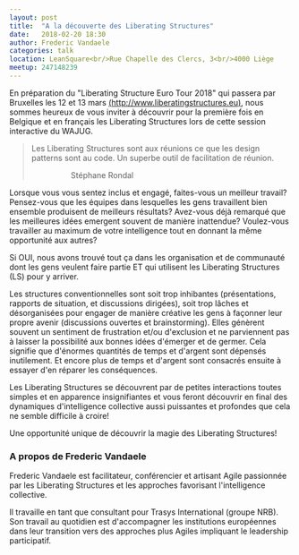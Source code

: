 ```yaml
---
layout: post
title:  "A la découverte des Liberating Structures"
date:   2018-02-20 18:30
author: Frederic Vandaele
categories: talk
location: LeanSquare<br/>Rue Chapelle des Clercs, 3<br/>4000 Liège
meetup: 247148239
---
```


En préparation du "Liberating Structure Euro Tour 2018" qui passera par Bruxelles les 12 et 13 mars [(http://www.liberatingstructures.eu)](http://www.liberatingstructures.eu), nous sommes heureux de vous inviter à découvrir pour la première fois en Belgique et en français les Liberating Structures lors de cette session interactive du WAJUG. 

> Les Liberating Structures sont aux réunions ce que les design patterns sont au code.
> Un superbe outil de facilitation de réunion.
> <div style='padding-left: 70px'>Stéphane Rondal</div>

Lorsque vous vous sentez inclus et engagé, faites-vous un meilleur travail? Pensez-vous que les équipes dans lesquelles les gens travaillent bien ensemble produisent de meilleurs résultats? Avez-vous déjà remarqué que les meilleures idées emergent souvent de manière inattendue? Voulez-vous travailler au maximum de votre intelligence tout en donnant la même opportunité aux autres?

Si OUI, nous avons trouvé tout ça dans les organisation et de communauté dont les gens veulent faire partie ET qui utilisent les Liberating Structures (LS) pour y arriver.

Les structures conventionnelles sont soit trop inhibantes (présentations, rapports de situation, et discussions dirigées), soit trop lâches et désorganisées pour engager de manière créative les gens à façonner leur propre avenir (discussions ouvertes et brainstorming). Elles génèrent souvent un sentiment de frustration et/ou d'exclusion et ne parviennent pas à laisser la possibilité aux bonnes idées d'émerger et de germer. Cela signifie que d'énormes quantités de temps et d'argent sont dépensés inutilement. Et encore plus de temps et d'argent sont consacrés ensuite à essayer d'en réparer les conséquences. 

Les Liberating Structures se découvrent par de petites interactions toutes simples et en apparence insignifiantes et vous feront découvrir en final des dynamiques d'intelligence collective aussi puissantes et profondes que cela ne semble difficile à croire!

Une opportunité unique de découvrir la magie des Liberating Structures!


### A propos de Frederic Vandaele

Frederic Vandaele est facilitateur, conférencier et artisant Agile passionnée par les Liberating Structures et les approches favorisant l'intelligence collective. 

Il travaille en tant que consultant pour Trasys International (groupe NRB). 
Son travail au quotidien est d'accompagner les institutions européennes dans leur transition vers des approches plus Agiles impliquant le leadership participatif.

